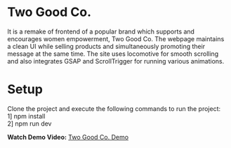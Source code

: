 # Two Good Co.
It is a remake of frontend of a popular brand which supports and encourages women empowerment, Two Good Co. The webpage maintains a clean UI while selling products and simultaneously promoting their message at the same time. The site uses locomotive for smooth scrolling and also integrates GSAP and ScrollTrigger for running various animations.

# Setup

Clone the project and execute the following commands to run the project: <br>
1] npm install <br>
2] npm run dev

**Watch Demo Video:** [Two Good Co. Demo](https://drive.google.com/file/d/1smCndTs7L5ZoEdDXO03Qsna6qnA9fJgf/view?usp=drive_link)


